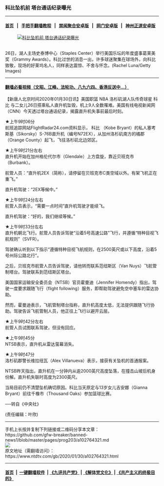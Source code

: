 ### 科比坠机前 塔台通话纪录曝光
------------------------

#### [首页](https://github.com/gfw-breaker/banned-news1/blob/master/README.md) &nbsp;&nbsp;|&nbsp;&nbsp; [手把手翻墙教程](https://github.com/gfw-breaker/guides/wiki) &nbsp;&nbsp;|&nbsp;&nbsp; [禁闻聚合安卓版](https://github.com/gfw-breaker/bn-android) &nbsp;&nbsp;|&nbsp;&nbsp; [网门安卓版](https://github.com/oGate2/oGate) &nbsp;&nbsp;|&nbsp;&nbsp; [神州正道安卓版](https://github.com/SzzdOgate/update) 



<div><div class="featured_image">
 <a href="https://i.ntdtv.com/assets/uploads/2020/01/GettyImages-1202142761.jpg" target="_blank">
  <figure>
   <img alt="科比坠机前 塔台通话纪录曝光" src="https://i.ntdtv.com/assets/uploads/2020/01/GettyImages-1202142761-800x450.jpg"/>
  </figure><br/>
 </a>
 <span class="caption">
  26日，湖人主场史泰博中心（Staples Center）举行美国乐坛的年度盛事葛莱美奖（Grammy Awards）。科比过世的消息一出，许多球迷聚集在球场外，向科比致敬，现场的好莱坞名人，同样表达震惊、不舍与怀念。(Rachel Luna/Getty Images)
 </span>
</div>
</div><hr/>

#### [翻墙必看视频（文昭、江峰、法轮功、八九六四、香港反送中...）](http://167.172.214.107/home.html)

<div><div class="post_content" itemprop="articleBody">
 <p>
  【新唐人北京时间2020年01月30日讯】美国职篮
  <ok href="https://www.ntdtv.com/gb/nba.htm">
   NBA
  </ok>
  洛杉矶湖人队传奇球星
  <ok href="https://www.ntdtv.com/gb/科比.htm">
   科比
  </ok>
  与二女儿26日搭乘私人直升机坠毁，机上9人全数罹难。美国有线电视新闻网（CNN）今天透过塔台通话纪录，揭露直升机失事前最后时刻。
 </p>
 <p>
  ★上午9时06分
  <br/>
  航班追踪网站FlightRadar24.com资料显示，
  <ok href="https://www.ntdtv.com/gb/科比.htm">
   科比
  </ok>
  （Kobe Bryant）的私人塞考斯基（Sikorsky）S-76B直升机（编号N72EX），从加州洛杉矶南方的橘郡（Orange County）起飞，飞往洛杉矶北边郊区。
 </p>
 <p>
  ★上午9时21分左右
  <br/>
  直升机开始在加州格伦代尔市（Glendale）上方盘旋，靠近贝班克市（Burbank）。
 </p>
 <p>
  航管人员：“直升机2EX（简称），请停留在贝班克市C类空域以外。有架飞机正在重飞。”
 </p>
 <p>
  直升机驾驶：“2EX等候中。”
 </p>
 <p>
  ★上午9时24分左右
  <br/>
  航管人员表示，“需要一点时间”直升机驾驶才能续飞。
 </p>
 <p>
  直升机驾驶：“好的，我们继续等候。”
 </p>
 <div class="video_fit_container">
 </div>
 <p>
  ★上午9时33分左右
  <br/>
  直升机朝北飞行。航管人员告诉驾驶“沿着5号高速公路”飞行，并遵循“特种目视飞航规则”（SVFR）。
 </p>
 <p>
  驾驶确认听到以下指示“遵循特种目视飞航规则，在2500英尺或以下高度，沿着5号州际公路北行”。
 </p>
 <p>
  之后，贝班克市航管人员告诉驾驶，请他转而联系范纽斯区（Van Nuys）飞航管制塔台。驾驶联系到范纽斯区塔台。
 </p>
 <p>
  美国国家运输安全委员会（NTSB）官员霍曼迪（Jennifer Homendy）指出，驾驶一度要求跟随飞行（flight following）服务，即帮助驾驶避免空中塞车的雷达协助。
 </p>
 <p>
  然而，霍曼迪表示，飞航管制塔台指称，直升机高度太低，无法提供跟随飞行协助。驾驶告诉飞航管制人员，他正往上飞行以避开云层。
 </p>
 <p>
  ★上午9时42分左右
  <br/>
  航管人员试图联系驾驶，但没有回应。
 </p>
 <p>
  ★上午9时45分
  <br/>
  NTSB表示，直升机从雷达萤幕消失。
 </p>
 <p>
  ★上午9时47分
  <br/>
  洛杉矶郡警长维拉纽瓦（Alex Villanueva）表示，接获有关坠机的首通报案。
 </p>
 <p>
  NTSB昨天指出，直升机在一分钟内从逾2000英尺高度坠落，在撞击山坡后机身份解。直升机失联时高度为2300英尺。
 </p>
 <p>
  当局目前仍不清楚坠机确切原因。科比当天原定与13岁女儿吉安娜（Gianna Bryant）前往千橡市（Thousand Oaks）参加篮球比赛。
 </p>
 <p>
  ──转自《中央社》
 </p>
 <p>
  (责任编辑：叶欣)
 </p>
 <div class="single_ad">
 </div>
</div>
</div>
<hr/>
手机上长按并复制下列链接或二维码分享本文章：<br/>
https://github.com/gfw-breaker/banned-news1/blob/master/pages/prog203/a102764321.md <br/>
<a href='https://github.com/gfw-breaker/banned-news1/blob/master/pages/prog203/a102764321.md'><img src='https://github.com/gfw-breaker/banned-news1/blob/master/pages/prog203/a102764321.md.png'/></a> <br/>
原文地址（需翻墙访问）：https://www.ntdtv.com/gb/2020/01/30/a102764321.html


------------------------
#### [首页](https://github.com/gfw-breaker/banned-news1/blob/master/README.md) &nbsp;|&nbsp; [一键翻墙软件](https://github.com/gfw-breaker/nogfw/blob/master/README.md) &nbsp;| [《九评共产党》](https://github.com/gfw-breaker/9ping.md/blob/master/README.md#九评之一评共产党是什么) | [《解体党文化》](https://github.com/gfw-breaker/jtdwh.md/blob/master/README.md) | [《共产主义的终极目的》](https://github.com/gfw-breaker/gczydzjmd.md/blob/master/README.md)


<img src='http://gfw-breaker.win/banned-news/pages/prog203/a102764321.md' width='0px' height='0px'/>
